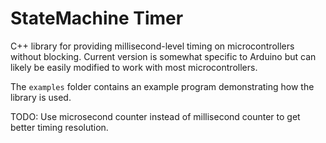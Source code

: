 StateMachine Timer
===========
C++ library for providing millisecond-level timing on microcontrollers without blocking. Current version is somewhat specific to Arduino but can likely be easily modified to work with most microcontrollers.

The `examples` folder contains an example program demonstrating how the library is used.

TODO: Use microsecond counter instead of millisecond counter to get better timing resolution. 
